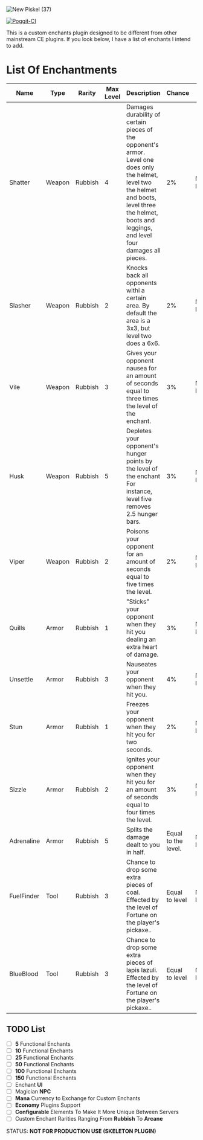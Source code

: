 ![New Piskel (37)](https://user-images.githubusercontent.com/77890259/132428945-5f1c0c64-4f68-4fb6-8efc-00f32683d854.png)

[![Poggit-CI](https://poggit.pmmp.io/ci.badge/Vqnic/CustomEnchanter/CustomEnchanter/master)](https://poggit.pmmp.io/ci/Vqnic/CustomEnchanter)

This is a custom enchants plugin designed to be different from other mainstream CE plugins. If you look below, I have a list of enchants I intend to add.


# List Of Enchantments
| Name  | Type | Rarity | Max Level | Description | Chance | Functional |
| ------------- | ------------- | ------------- | ------------- | ------------- | ------------- | ------------- |
| Shatter | Weapon | Rubbish | 4 | Damages durability of certain pieces of the opponent's armor. Level one does only the helmet, level two the helmet and boots, level three the helmet, boots and leggings, and level four damages all pieces. | 2% | NOT IMPLEMENTED |
| Slasher | Weapon | Rubbish | 2 | Knocks back all opponents withi a certain area. By default the area is a 3x3, but level two does a 6x6. | 2% | NOT IMPLEMENTED |
| Vile | Weapon | Rubbish | 3 | Gives your opponent nausea for an amount of seconds equal to three times the level of the enchant. | 3% | NOT IMPLEMENTED |
| Husk | Weapon | Rubbish | 5 | Depletes your opponent's hunger points by the level of the enchant For instance, level five removes 2.5 hunger bars.| 3% | NOT IMPLEMENTED |
| Viper | Weapon | Rubbish | 2 | Poisons your opponent for an amount of seconds equal to five times the level. | 2% | NOT IMPLEMENTED |
| Quills | Armor | Rubbish | 1 | "Sticks" your opponent when they hit you dealing an extra heart of damage. | 3% | NOT IMPLEMENTED |
| Unsettle | Armor | Rubbish | 3 | Nauseates your opponent when they hit you. | 4% | NOT IMPLEMENTED |
| Stun | Armor | Rubbish | 1 | Freezes your opponent when they hit you for two seconds. | 2% | NOT IMPLEMENTED |
| Sizzle | Armor | Rubbish | 2 | Ignites your opponent when they hit you for an amount of seconds equal to four times the level. | 3% | NOT IMPLEMENTED |
| Adrenaline | Armor | Rubbish | 5 | Splits the damage dealt to you in half. | Equal to the level. | NOT IMPLEMENTED |
| FuelFinder | Tool | Rubbish | 3 | Chance to drop some extra pieces of coal. Effected by the level of Fortune on the player's pickaxe.. | Equal to level | NOT IMPLEMENTED |
| BlueBlood | Tool | Rubbish | 3 | Chance to drop some extra pieces of lapis lazuli. Effected by the level of Fortune on the player's pickaxe.. | Equal to level | NOT IMPLEMENTED |


## TODO List
- [ ] **5** Functional Enchants
- [ ] **10** Functional Enchants
- [ ] **25** Functional Enchants
- [ ] **50** Functional Enchants
- [ ] **100** Functional Enchants
- [ ] **150** Functional Enchants
- [ ] Enchant **UI**
- [ ] Magician **NPC**
- [ ] **Mana** Currency to Exchange for Custom Enchants
- [ ] **Economy** Plugins Support
- [ ] **Configurable** Elements To Make It More Unique Between Servers
- [ ] Custom Enchant Rarities Ranging From **Rubbish** To **Arcane**

STATUS: **NOT FOR PRODUCTION USE (SKELETON PLUGIN)**
